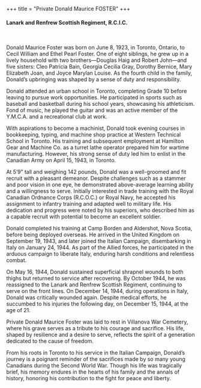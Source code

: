 +++
title = "Private Donald Maurice FOSTER"
+++

#### Lanark and Renfrew Scottish Regiment, R.C.I.C.
<br>


Donald Maurice Foster was born on June 8, 1923, in Toronto, Ontario, to Cecil William and Ethel Pearl Foster. One of eight siblings, he grew up in a lively household with two brothers—Douglas Haig and Robert John—and five sisters: Cleo Patricia Bain, Georgia Cecilia Gray, Dorothy Bernice, Mary Elizabeth Joan, and Joyce Marylan Louise. As the fourth child in the family, Donald’s upbringing was shaped by a sense of duty and responsibility.

Donald attended an urban school in Toronto, completing Grade 10 before leaving to pursue work opportunities. He participated in sports such as baseball and basketball during his school years, showcasing his athleticism. Fond of music, he played the guitar and was an active member of the Y.M.C.A. and a recreational club at work.

With aspirations to become a machinist, Donald took evening courses in bookkeeping, typing, and machine shop practice at Western Technical School in Toronto. His training and subsequent employment at Hamilton Gear and Machine Co. as a turret lathe operator prepared him for wartime manufacturing. However, his strong sense of duty led him to enlist in the Canadian Army on April 15, 1943, in Toronto.

At 5’9” tall and weighing 142 pounds, Donald was a well-groomed and fit recruit with a pleasant demeanor. Despite challenges such as a stammer and poor vision in one eye, he demonstrated above-average learning ability and a willingness to serve. Initially interested in trade training with the Royal Canadian Ordnance Corps (R.C.O.C.) or Royal Navy, he accepted his assignment to infantry training and adapted well to military life. His dedication and progress were noted by his superiors, who described him as a capable recruit with potential to become an excellent soldier.

Donald completed his training at Camp Borden and Aldershot, Nova Scotia, before being deployed overseas. He arrived in the United Kingdom on September 19, 1943, and later joined the Italian Campaign, disembarking in Italy on January 24, 1944. As part of the Allied forces, he participated in the arduous campaign to liberate Italy, enduring harsh conditions and relentless combat.

On May 16, 1944, Donald sustained superficial shrapnel wounds to both thighs but returned to service after recovering. 
By October 1944, he was reassigned to the Lanark and Renfrew Scottish Regiment, continuing to serve on the front lines. On December 14, 1944, during operations in Italy, Donald was critically wounded again. Despite medical efforts, he succumbed to his injuries the following day, on December 15, 1944, at the age of 21.

Private Donald Maurice Foster was laid to rest in Villanova War Cemetery, where his grave serves as a tribute to his courage and sacrifice. 
His life, shaped by resilience and a desire to serve, reflects the spirit of a generation dedicated to the cause of freedom.

From his roots in Toronto to his service in the Italian Campaign, Donald’s journey is a poignant reminder of the sacrifices made by so many young Canadians during the Second World War. 
Though his life was tragically brief, his memory endures in the hearts of his family and the annals of history, honoring his contribution to the fight for peace and liberty.
